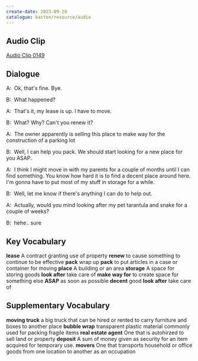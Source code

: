 ```yaml
---
create-date: 2023-09-28
catalogue: kasten/resource/audio
---
```


## Audio Clip
[Audio Clip 0149](https://archive.org/download/englishpod_all/englishpod_0149dg.mp3)

## Dialogue
A:  Ok, that's fine. Bye. 

B:  What happened? 

A:  That's it, my lease is up. I have to move. 

B:  What? Why? Can't you renew it? 

A:  The owner apparently is selling this place to make way for the construction of a parking lot 

B:  Well, I can help you pack. We should start looking for a new place for you ASAP. 

A:  I think I might move in with my parents for a couple of months until I can find something. You know how hard it is to find a decent place around here. I'm gonna have to put most of my stuff in storage for a while. 

B:  Well, let me know if there's anything I can do to help out. 

A:  Actually, would you mind looking after my pet tarantula and snake for a couple of weeks? 

B:  hehe.. sure 

## Key Vocabulary
**lease**             A contract granting use of property
**renew**             to cause something to continue to be effective
**pack**              wrap up
**pack**              to put articles in a case or container for moving
**place**             A building or an area
**storage**           A space for storing goods
**look after**        take care of
**make way for**      to create space for something else
**ASAP**              as soon as possible
**decent**            good
**look after**        take care of

## Supplementary Vocabulary
**moving truck**           a big truck that can be hired or rented to carry furniture and boxes to another place
**bubble wrap**            transparent plastic material commonly used for packing fragile items
**real estate agent**      One that is autohirzed to sell land or property
**deposit**                A sum of money given as security for an item acquired for temporary use.
**movers**                 One that transports household or office goods from one location to another as an occupation
